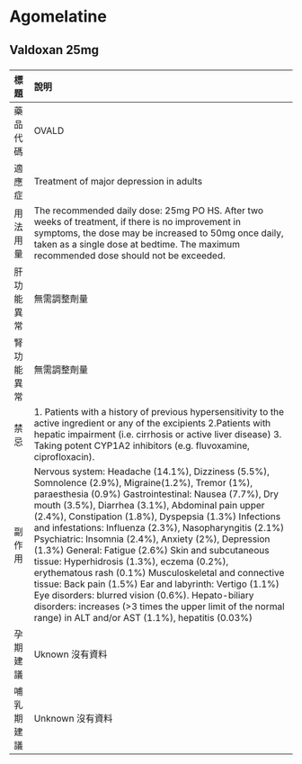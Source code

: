 # Agomelatine

## Valdoxan 25mg

##### 

| 標題       | 說明                                                                                                                                                                                                                                                                                                                                                                                                                                                                                                                                                                                                                                                                                                                                                                                  |
|:-----------|:--------------------------------------------------------------------------------------------------------------------------------------------------------------------------------------------------------------------------------------------------------------------------------------------------------------------------------------------------------------------------------------------------------------------------------------------------------------------------------------------------------------------------------------------------------------------------------------------------------------------------------------------------------------------------------------------------------------------------------------------------------------------------------------|
| 藥品代碼   | OVALD                                                                                                                                                                                                                                                                                                                                                                                                                                                                                                                                                                                                                                                                                                                                                                                 |
| 適應症     | Treatment of major depression in adults                                                                                                                                                                                                                                                                                                                                                                                                                                                                                                                                                                                                                                                                                                                                               |
| 用法用量   | The recommended daily dose: 25mg PO HS. After two weeks of treatment, if there is no improvement in symptoms, the dose may be increased to 50mg once daily, taken as a single dose at bedtime. The maximum recommended dose should not be exceeded.                                                                                                                                                                                                                                                                                                                                                                                                                                                                                                                                   |
| 肝功能異常 | 無需調整劑量                                                                                                                                                                                                                                                                                                                                                                                                                                                                                                                                                                                                                                                                                                                                                                          |
| 腎功能異常 | 無需調整劑量                                                                                                                                                                                                                                                                                                                                                                                                                                                                                                                                                                                                                                                                                                                                                                          |
| 禁忌       | 1. Patients with a history of previous hypersensitivity to the active ingredient or any of the excipients 2.Patients with hepatic impairment (i.e. cirrhosis or active liver disease) 3. Taking potent CYP1A2 inhibitors (e.g. fluvoxamine, ciprofloxacin).                                                                                                                                                                                                                                                                                                                                                                                                                                                                                                                           |
| 副作用     | Nervous system: Headache (14.1%), Dizziness (5.5%), Somnolence (2.9%), Migraine(1.2%), Tremor (1%), paraesthesia (0.9%) Gastrointestinal: Nausea (7.7%), Dry mouth (3.5%), Diarrhea (3.1%), Abdominal pain upper (2.4%), Constipation (1.8%), Dyspepsia (1.3%) Infections and infestations: Influenza (2.3%), Nasopharyngitis (2.1%) Psychiatric: Insomnia (2.4%), Anxiety (2%), Depression (1.3%) General: Fatigue (2.6%) Skin and subcutaneous tissue: Hyperhidrosis (1.3%), eczema (0.2%), erythematous rash (0.1%) Musculoskeletal and connective tissue: Back pain (1.5%) Ear and labyrinth: Vertigo (1.1%) Eye disorders: blurred vision (0.6%). Hepato-biliary disorders: increases (>3 times the upper limit of the normal range) in ALT and/or AST (1.1%), hepatitis (0.03%) |
| 孕期建議   | Uknown 沒有資料                                                                                                                                                                                                                                                                                                                                                                                                                                                                                                                                                                                                                                                                                                                                                                       |
| 哺乳期建議 | Unknown 沒有資料                                                                                                                                                                                                                                                                                                                                                                                                                                                                                                                                                                                                                                                                                                                                                                      |

